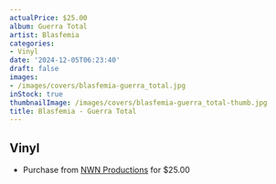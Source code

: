```yaml
---
actualPrice: $25.00
album: Guerra Total
artist: Blasfemia
categories:
- Vinyl
date: '2024-12-05T06:23:40'
draft: false
images:
- /images/covers/blasfemia-guerra_total.jpg
inStock: true
thumbnailImage: /images/covers/blasfemia-guerra_total-thumb.jpg
title: Blasfemia - Guerra Total
---
```


## Vinyl
* Purchase from [NWN Productions](http://shop.nwnprod.com/index.php?route=product/product&path=75&product_id=47031&sort=pd.name&order=ASC) for $25.00
